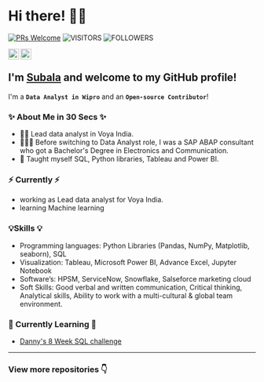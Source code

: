 # Hi there! 🙋‍♀️

[![PRs Welcome](https://img.shields.io/badge/PRs-welcome-971901.svg?style=flat&logo=github)](https://github.com/subalasingh)
<img alt="VISITORS" src="https://komarev.com/ghpvc/?username=subalasingh&style=flat&labelColor=red&logo=github&label=PROFILE+VIEWS&color=ff69b4"/>
<img alt="FOLLOWERS" src="https://img.shields.io/github/followers/subalasingh?color=blue&logo=githubb&label=FOLLOWERS"/>

<a href="https://www.linkedin.com/in/subala-singh-65383b104/">
  <img align="left" alt="Subala's Linkedin" width="22px" src="https://cdn.jsdelivr.net/npm/simple-icons@v3/icons/linkedin.svg" />
</a>
<a href="https://github.com/subalasingh">
  <img align="left" alt="Subala's Github" width="22px" src="https://cdn.jsdelivr.net/npm/simple-icons@v3/icons/github.svg" />
</a>
<br />

## I'm [**Subala**](https://www.linkedin.com/in/subala-singh-65383b104/) and welcome to my GitHub profile!

I'm a **`Data Analyst in Wipro`** and an **`Open-source Contributor`**!

### ✨ About Me in 30 Secs ✨
- 👩‍💼 Lead data analyst in Voya India.
- 👩🏻‍💻 Before switching to Data Analyst role, I was a SAP ABAP consultant who got a Bachelor's Degree in Electronics and Communication.
- 📝 Taught myself SQL, Python libraries, Tableau and Power BI.

### ⚡️ Currently ⚡️
- working as Lead data analyst for Voya India.
- learning Machine learning

### 💡Skills 💡
- Programming languages: Python Libraries (Pandas, NumPy, Matplotlib, seaborn), SQL
- Visualization: Tableau, Microsoft Power BI, Advance Excel, Jupyter Notebook
- Software’s: HPSM, ServiceNow, Snowflake, Salseforce marketing cloud 
- Soft Skills: Good verbal and written communication, Critical thinking, Analytical skills, Ability to work with a multi-cultural & global team environment. 

### 📝 Currently Learning 📝
- [Danny's 8 Week SQL challenge](https://github.com/subalasingh/8-Week-SQL-Challenge)

---

### View more repositories 👇
